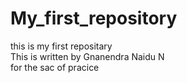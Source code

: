 # My_first_repository
this is my first repositary
<br>
This is written by Gnanendra Naidu N
<br>
for the sac of pracice